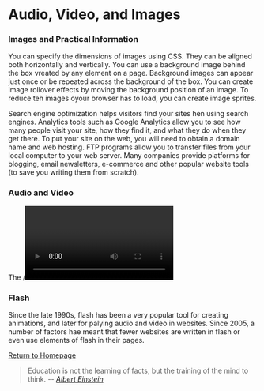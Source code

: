 # Audio, Video, and Images

### Images and Practical Information
You can specify the dimensions of images using CSS. They can be aligned both horizontally and vertically.  You can use a background image behind the box vreated by any element on a page.  Background images can appear just once or be repeated across the background of the box.  You can create image rollover effects by moving the background position of an image.  To reduce teh images oyour browser has to load, you can create image sprites.  

Search engine optimization helps visitors find your sites hen using search engines.  Analytics tools such as Google Analytics allow you to see how many people visit your site, how they find it, and what they do when they get there. To put your site on the web, you will need to obtain a domain name and web hosting.  FTP programs allow you to transfer files from your local computer to your web server.  Many companies provide platforms for blogging, email newsletters, e-commerce and other popular website tools (to save you writing them from scratch).

  
### Audio and Video
The /<video> and /<audio> elements allow us to embed video and audio clips into web pages.  The HTMLMediaElement API provides features to allow you to control video and audio players progammatically.  
  
### Flash
Since the late 1990s, flash has been a very popular tool for creating animations, and later for palying audio and video in websites.  Since 2005, a number of factors hae meant that fewer websites are written in flash or even use elements of flash in their pages.  

[Return to Homepage](https://claudiobailon.github.io/reading-notes/)


 
>Education is not the learning of facts,
>but the training of the mind to think.
> -- <cite>[Albert Einstein][1]</cite>

[1]:https://www.goodreads.com/quotes/6137386-education-is-not-the-learning-of-facts-but-the-training  
